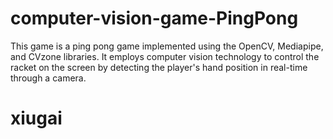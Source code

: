 # computer-vision-game-PingPong
This game is a ping pong game implemented using the OpenCV, Mediapipe, and CVzone libraries. It employs computer vision technology to control the racket on the screen by detecting the player's hand position in real-time through a camera.
# xiugai